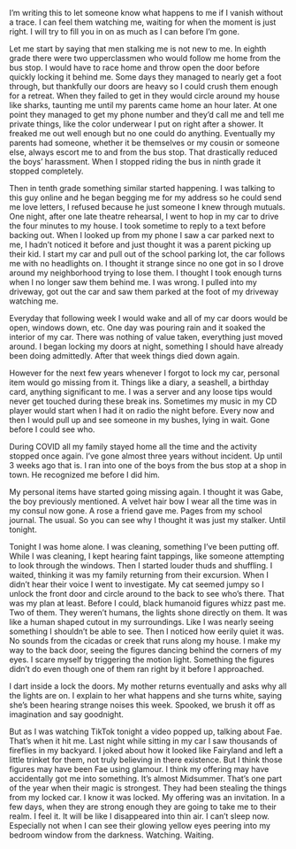 I’m writing this to let someone know what happens to me if I vanish without a trace. I can feel them watching me, waiting for when the moment is just right.  I will try to fill you in on as much as I can before I’m gone. 

Let me start by saying that men stalking me is not new to me. In eighth grade there were two upperclassmen who would follow me home from the bus stop. I would have to race home and throw open the door before quickly locking it behind me. Some days they managed to nearly get a foot through, but thankfully our doors are heavy so I could crush them enough for a retreat. When they failed to get in they would circle around my house like sharks, taunting me until my parents came home an hour later. At one point they managed to get my phone number and they’d call me and tell me private things, like the color underwear I put on right after a shower. It freaked me out well enough but no one could do anything. Eventually my parents had someone, whether it be themselves or my cousin or someone else, always escort me to and from the bus stop. That drastically reduced the boys’ harassment. When I stopped riding the bus in ninth grade it stopped completely. 

Then in tenth grade something similar started happening. I was talking to this guy online and he began begging me for my address so he could send me love letters, I refused because he just someone I knew through mutuals. One night, after one late theatre rehearsal, I went to hop in my car to drive the four minutes to my house. I took sometime to reply to a text before backing out. When I looked up from my phone I saw a car parked next to me, I hadn’t noticed it before and just thought it was a parent picking up their kid. I start my car and pull out of the school parking lot, the car follows me with no headlights on. I thought it strange since no one got in so I drove around my neighborhood trying to lose them. I thought I took enough turns when I no longer saw them behind me. I was wrong. I pulled into my driveway, got out the car and saw them parked at the foot of my driveway watching me.  

Everyday that following week I would wake and all of my car doors would be open, windows down, etc. One day was pouring rain and it soaked the interior of my car. There was nothing of value taken, everything just moved around. I began locking my doors at night, something I should have already been doing admittedly. After that week things died down again. 

However for the next few years whenever  I forgot to lock my car, personal item would go missing from it. Things like a diary, a seashell, a birthday card, anything significant to me. I was a server and any loose tips would never get touched during these break ins. Sometimes my music in my CD player would start when I had it on radio the night before. Every now and then I would pull up and see someone in my bushes, lying in wait. Gone before I could see who. 

During COVID all my family stayed home all the time and the activity stopped once again. I’ve gone almost three years without incident.  Up until 3 weeks ago that is. I ran into one of the boys from the bus stop at a shop in town. He recognized me before I did him. 

My personal items have started going missing again. I thought it was Gabe, the boy previously mentioned. A velvet hair bow I wear all the time was in my consul now gone. A rose a friend gave me. Pages from my school journal. The usual. So you can see why I thought it was just my stalker. Until tonight. 

Tonight I was home alone. I was cleaning, something I’ve been putting off. While I was cleaning, I kept hearing faint tappings, like someone attempting to look through the windows. Then I started louder thuds and shuffling. I waited, thinking it was my family returning from their excursion. When I didn’t hear their voice I went to investigate. My cat seemed jumpy so I unlock the front door and circle around to the back to see who’s there. That was my plan at least. Before I could, black humanoid figures whizz past me. Two of them. They weren’t humans, the lights shone directly on them. It was like a human shaped cutout in my surroundings. Like I was nearly seeing something I shouldn’t be able to see. Then I noticed how eerily quiet it was. No sounds from the cicadas or creek that runs along my house. I make my way to the back door, seeing the figures dancing behind the corners of my eyes. I scare myself by triggering the motion light. Something the figures didn’t do even though one of them ran right by it before I approached. 

I dart inside a lock the doors. My mother returns eventually and asks why all the lights are on. I explain to her what happens and she turns white, saying she’s been hearing strange noises this week. Spooked, we brush it off as imagination and say goodnight. 

But as I was watching TikTok tonight a video popped up, talking about Fae. That’s when it hit me. Last night while sitting in my car I saw thousands of fireflies in my backyard. I joked about how it looked like Fairyland and left a little trinket for them, not truly believing in there existence. But I think those figures may have been Fae using glamour. I think my offering may have accidentally got me into something. It’s almost Midsummer. That’s one part of the year when their magic is strongest. They had been stealing the things from my locked car. I know it was locked. My offering was an invitation. In a few days, when they are strong enough they are going to take me to their realm. I feel it. It will be like I disappeared into thin air. I can’t sleep now. Especially not when I can see their glowing yellow eyes peering into my bedroom window  from the darkness. Watching. Waiting.